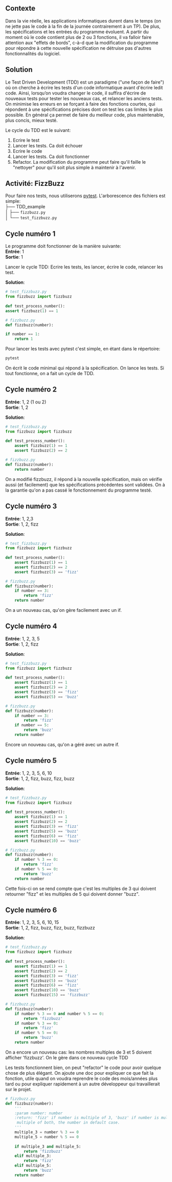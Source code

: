 ## Contexte
 Dans la vie réelle, les applications informatiques durent dans le temps (on ne jette pas le code à la fin de la journée contrairement à un TP). De plus, les spécifications et les entrées du programme évoluent. A partir du moment où le code contient plus de 2 ou 3 fonctions, il va falloir faire attention aux "effets de bords", c-à-d que la modification du programme pour répondre à cette nouvelle spécification ne détruise pas d'autres fonctionnalités du logiciel.  

## Solution
 Le Test Driven Development (TDD) est un paradigme ("une façon de faire") où on cherche à écrire les tests d'un code informatique avant d'écrire ledit code. Ainsi, lorsqu’on voudra changer le code, il suffira d'écrire de nouveaux tests pour tester les nouveaux cas, et relancer les anciens tests. On minimise les erreurs en se forçant à faire des fonctions courtes, qui répondent à une spécifications précises dont on test les cas limites le plus possible. En général ça permet de faire du meilleur code, plus maintenable, plus concis, mieux testé.

Le cycle du TDD est le suivant:  

1. Ecrire le test
2. Lancer les tests. Ca doit échouer
3. Ecrire le code
4. Lancer les tests. Ca doit fonctionner
5. Refactor. La modification du programme peut faire qu'il faille le "nettoyer" pour qu'il soit plus simple à maintenir à l'avenir.

## Activité:  FizzBuzz
Pour faire nos tests, nous utiliserons [pytest](https://docs.pytest.org/en/latest/getting-started.html). L'arborescence des fichiers est simple:  
├── TDD_example  
│   ├── `fizzbuzz.py`  
│   └── `test_fizzbuzz.py`  


## Cycle numéro 1 
Le programme doit fonctionner de la manière suivante:  
**Entrée**: 1  
**Sortie**: 1

Lancer le cycle TDD: Ecrire les tests, les lancer, écrire le code, relancer les test.  

**Solution**:


```python  
# test_fizzbuzz.py
from fizzbuzz import fizzbuzz  
  
def test_process_number():  
assert fizzbuzz(1) == 1  

```

```python  
# fizzbuzz.py
def fizzbuzz(number):  

if number == 1:
    return 1  
```

Pour lancer les tests avec pytest c'est simple, en étant dans le répertoire:

```bash
pytest
```

On écrit le code minimal qui répond à la spécification. On lance les tests. Si tout fonctionne, on a fait un cycle de TDD.

## Cycle numéro 2
**Entrée**: 1, 2 (1 ou 2)  
**Sortie**: 1, 2

**Solution**:


```python  
# test_fizzbuzz.py
from fizzbuzz import fizzbuzz  
  
def test_process_number():  
    assert fizzbuzz(1) == 1
    assert fizzbuzz(2) == 2  
```
```python  
# fizzbuzz.py
def fizzbuzz(number):  
    return number  
```


On a modifié fizzbuzz, il répond à la nouvelle spécification, mais on vérifie aussi (et facilement) que les spécifications précédentes sont validées. On à la garantie qu'on a pas cassé le fonctionnement du programme testé.  

## Cycle numéro 3
**Entrée**: 1, 2,3  
**Sortie**: 1, 2, fizz  

**Solution**:

```python  
# test_fizzbuzz.py
from fizzbuzz import fizzbuzz  
  
def test_process_number():  
    assert fizzbuzz(1) == 1
    assert fizzbuzz(2) == 2
    assert fizzbuzz(3) == 'fizz'  
```


```python  
# fizzbuzz.py
def fizzbuzz(number):
    if number == 3:
        return 'fizz'  
    return number  
```
On a un nouveau cas, qu'on gère facilement avec un if.

## Cycle numéro 4

**Entrée**: 1, 2, 3, 5  
**Sortie**: 1, 2, fizz 

**Solution**:

```python  
# test_fizzbuzz.py
from fizzbuzz import fizzbuzz  
  
def test_process_number():  
    assert fizzbuzz(1) == 1
    assert fizzbuzz(2) == 2
    assert fizzbuzz(3) == 'fizz'
    assert fizzbuzz(5) == 'buzz'
```

```python  
# fizzbuzz.py
def fizzbuzz(number):
    if number == 3:
        return 'fizz'
    if number == 5:
        return 'buzz'  
    return number  
```
Encore un nouveau cas, qu'on a géré avec un autre if.

## Cycle numéro 5
**Entrée**: 1, 2, 3, 5, 6, 10  
**Sortie**: 1, 2, fizz, buzz, fizz, buzz  

**Solution**:

```python  
# test_fizzbuzz.py
from fizzbuzz import fizzbuzz  
  
def test_process_number():  
    assert fizzbuzz(1) == 1
    assert fizzbuzz(2) == 2
    assert fizzbuzz(3) == 'fizz'
    assert fizzbuzz(5) == 'buzz'
    assert fizzbuzz(6) == 'fizz'
    assert fizzbuzz(10) == 'buzz'
```

```python  
# fizzbuzz.py
def fizzbuzz(number):
    if number % 3 == 0:
        return 'fizz'
    if number % 5 == 0:
        return 'buzz'  
    return number  
```
Cette fois-ci on se rend compte que c'est les multiples de 3 qui doivent retourner "fizz" et les multiples de 5 qui doivent donner "buzz".

## Cycle numéro 6

**Entrée**: 1, 2, 3, 5, 6, 10, 15  
**Sortie**: 1, 2, fizz, buzz, fizz, buzz, fizzbuzz  

  **Solution**:
  
```python  
# test_fizzbuzz.py
from fizzbuzz import fizzbuzz  
  
def test_process_number():  
    assert fizzbuzz(1) == 1
    assert fizzbuzz(2) == 2
    assert fizzbuzz(3) == 'fizz'
    assert fizzbuzz(5) == 'buzz'
    assert fizzbuzz(6) == 'fizz'
    assert fizzbuzz(10) == 'buzz'
    assert fizzbuzz(15) == 'fizzbuzz'
```

```python  
# fizzbuzz.py
def fizzbuzz(number):
    if number % 3 == 0 and number % 5 == 0:
        return 'fizzbuzz'  
    if number % 3 == 0:
        return 'fizz'
    if number % 5 == 0:
        return 'buzz'
    return number  
```
On a encore un nouveau cas: les nombres multiples de 3 et 5 doivent afficher 'fizzbuzz'. On le gère dans ce nouveau cycle TDD

Les tests fonctionnent bien, on peut "refactor" le code pour avoir quelque chose de plus élégant. On ajoute une doc pour expliquer ce que fait la fonction, utile quand on voudra reprendre le code des mois/années plus tard ou pour expliquer rapidement à un autre développeur qui travaillerait sur le projet.  

```python  
# fizzbuzz.py
def fizzbuzz(number):
    '''
    :param number: number
    :return: 'fizz' if number is multiple of 3, 'buzz' if number is multiple of 5, 'fizzbuzz' is 
     multiple of both, the number in default case.
    '''
    multiple_3 = number % 3 == 0
    multiple_5 = number % 5 == 0
    
    if multiple_3 and multiple_5:
        return 'fizzbuzz'  
    elif multiple_3:
        return 'fizz'
    elif multiple_5:
        return 'buzz'
    return number  
```


